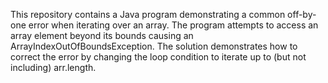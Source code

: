 This repository contains a Java program demonstrating a common off-by-one error when iterating over an array. The program attempts to access an array element beyond its bounds causing an ArrayIndexOutOfBoundsException. The solution demonstrates how to correct the error by changing the loop condition to iterate up to (but not including) arr.length.